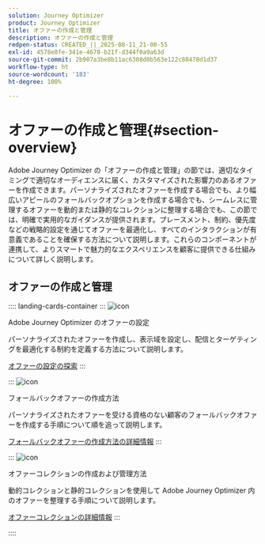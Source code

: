 ```yaml
---
solution: Journey Optimizer
product: Journey Optimizer
title: オファーの作成と管理
description: オファーの作成と管理
redpen-status: CREATED_||_2025-08-11_21-00-55
exl-id: 4578e8fe-341e-4678-b21f-d344f0a9a63d
source-git-commit: 2b907a3be8b11ac6308d0b563e122c88478d1d37
workflow-type: ht
source-wordcount: '183'
ht-degree: 100%

---
```


# オファーの作成と管理{#section-overview}

Adobe Journey Optimizer の「オファーの作成と管理」の節では、適切なタイミングで適切なオーディエンスに届く、カスタマイズされた影響力のあるオファーを作成できます。パーソナライズされたオファーを作成する場合でも、より幅広いアピールのフォールバックオプションを作成する場合でも、シームレスに管理するオファーを動的または静的なコレクションに整理する場合でも、この節では、明確で実用的なガイダンスが提供されます。プレースメント、制約、優先度などの戦略的設定を通じてオファーを最適化し、すべてのインタラクションが有意義であることを確保する方法について説明します。これらのコンポーネントが連携して、よりスマートで魅力的なエクスペリエンスを顧客に提供できる仕組みについて詳しく説明します。

## オファーの作成と管理

:::: landing-cards-container
:::
![icon](https://cdn.experienceleague.adobe.com/icons/gear.svg)

Adobe Journey Optimizer のオファーの設定

パーソナライズされたオファーを作成し、表示域を設定し、配信とターゲティングを最適化する制約を定義する方法について説明します。

[オファーの設定の探索](configure-offers-landing-page.md)
:::

:::
![icon](https://cdn.experienceleague.adobe.com/icons/circle-play.svg)

フォールバックオファーの作成方法

パーソナライズされたオファーを受ける資格のない顧客のフォールバックオファーを作成する手順について順を追って説明します。

[フォールバックオファーの作成方法の詳細情報](../using/offers/offer-library/creating-fallback-offers.md)
:::

:::
![icon](https://cdn.experienceleague.adobe.com/icons/list-check.svg)

オファーコレクションの作成および管理方法

動的コレクションと静的コレクションを使用して Adobe Journey Optimizer 内のオファーを整理する手順について説明します。

[オファーコレクションの詳細情報](../using/offers/offer-library/creating-collections.md)
:::

::::
